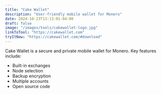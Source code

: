 ```yaml
---
title: "Cake Wallet"
description: "User-friendly mobile wallet for Monero"
date: 2024-10-23T13:13:01-04:00
draft: false
image: "/images/tools/cakewallet-logo.jpg"
linkToTool: "https://cakewallet.com"
tryItNow: "https://cakewallet.com/#download"
---
```

Cake Wallet is a secure and private mobile wallet for Monero. Key features include:
- Built-in exchanges
- Node selection
- Backup encryption
- Multiple accounts
- Open source code

